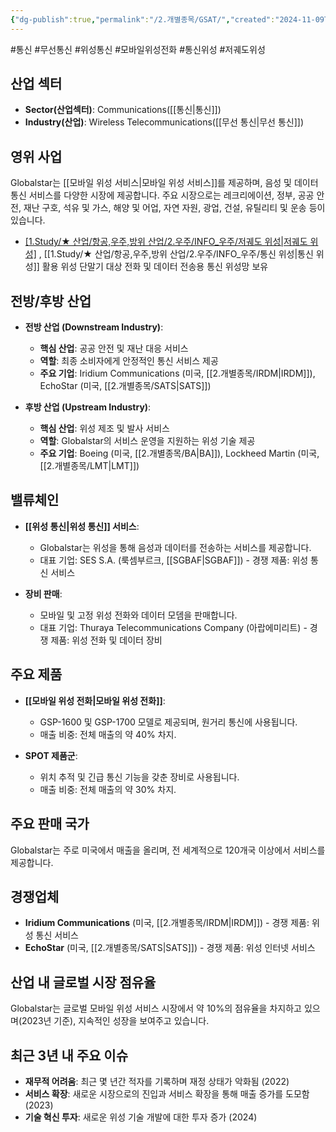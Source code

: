 ```yaml
---
{"dg-publish":true,"permalink":"/2.개별종목/GSAT/","created":"2024-11-09T13:04:12.665+09:00","updated":"2025-06-03T20:05:59.327+09:00"}
---
```


#통신 #무선통신 #위성통신 #모바일위성전화 #통신위성 #저궤도위성

## 산업 섹터

- **Sector(산업섹터)**: Communications([[통신\|통신]])
- **Industry(산업)**: Wireless Telecommunications([[무선 통신\|무선 통신]])

## 영위 사업

Globalstar는 [[모바일 위성 서비스\|모바일 위성 서비스]]를 제공하며, 음성 및 데이터 통신 서비스를 다양한 시장에 제공합니다. 주요 시장으로는 레크리에이션, 정부, 공공 안전, 재난 구호, 석유 및 가스, 해양 및 어업, 자연 자원, 광업, 건설, 유틸리티 및 운송 등이 있습니다.

- [[1.Study/★ 산업/항공,우주,방위 산업/2.우주/INFO_우주/저궤도 위성\|저궤도 위성]](LEO) , [[1.Study/★ 산업/항공,우주,방위 산업/2.우주/INFO_우주/통신 위성\|통신 위성]] 활용 위성 단말기 대상 전화 및 데이터 전송용 통신 위성망 보유

## 전방/후방 산업

- **전방 산업 (Downstream Industry)**:
    
    - **핵심 산업**: 공공 안전 및 재난 대응 서비스
    - **역할**: 최종 소비자에게 안정적인 통신 서비스 제공
    - **주요 기업**: Iridium Communications (미국, [[2.개별종목/IRDM\|IRDM]]), EchoStar (미국, [[2.개별종목/SATS\|SATS]])
    
- **후방 산업 (Upstream Industry)**:
    
    - **핵심 산업**: 위성 제조 및 발사 서비스
    - **역할**: Globalstar의 서비스 운영을 지원하는 위성 기술 제공
    - **주요 기업**: Boeing (미국, [[2.개별종목/BA\|BA]]), Lockheed Martin (미국, [[2.개별종목/LMT\|LMT]])
    

## 밸류체인

- **[[위성 통신\|위성 통신]] 서비스**:
    
    - Globalstar는 위성을 통해 음성과 데이터를 전송하는 서비스를 제공합니다.
    - 대표 기업: SES S.A. (룩셈부르크, [[SGBAF\|SGBAF]]) - 경쟁 제품: 위성 통신 서비스
    
- **장비 판매**:
    
    - 모바일 및 고정 위성 전화와 데이터 모뎀을 판매합니다.
    - 대표 기업: Thuraya Telecommunications Company (아랍에미리트) - 경쟁 제품: 위성 전화 및 데이터 장비
    

## 주요 제품

- **[[모바일 위성 전화\|모바일 위성 전화]]**:
    
    - GSP-1600 및 GSP-1700 모델로 제공되며, 원거리 통신에 사용됩니다.
    - 매출 비중: 전체 매출의 약 40% 차지.
    
- **SPOT 제품군**:
    
    - 위치 추적 및 긴급 통신 기능을 갖춘 장비로 사용됩니다.
    - 매출 비중: 전체 매출의 약 30% 차지.
    

## 주요 판매 국가

Globalstar는 주로 미국에서 매출을 올리며, 전 세계적으로 120개국 이상에서 서비스를 제공합니다.

## 경쟁업체

- **Iridium Communications** (미국, [[2.개별종목/IRDM\|IRDM]]) - 경쟁 제품: 위성 통신 서비스
- **EchoStar** (미국, [[2.개별종목/SATS\|SATS]]) - 경쟁 제품: 위성 인터넷 서비스

## 산업 내 글로벌 시장 점유율

Globalstar는 글로벌 모바일 위성 서비스 시장에서 약 10%의 점유율을 차지하고 있으며(2023년 기준), 지속적인 성장을 보여주고 있습니다.

## 최근 3년 내 주요 이슈

- **재무적 어려움**: 최근 몇 년간 적자를 기록하며 재정 상태가 악화됨 (2022)
- **서비스 확장**: 새로운 시장으로의 진입과 서비스 확장을 통해 매출 증가를 도모함 (2023)
- **기술 혁신 투자**: 새로운 위성 기술 개발에 대한 투자 증가 (2024)